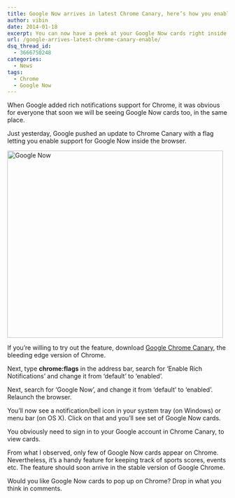 ```yaml
---
title: Google Now arrives in latest Chrome Canary, here’s how you enable it
author: vibin
date: 2014-01-18
excerpt: You can now have a peek at your Google Now cards right inside Chrome.
url: /google-arrives-latest-chrome-canary-enable/
dsq_thread_id:
  - 3666750248
categories:
  - News
tags:
  - Chrome
  - Google Now
---
```

When Google added rich notifications support for Chrome, it was obvious for everyone that soon we will be seeing Google Now cards too, in the same place.

Just yesterday, Google pushed an update to Chrome Canary with a flag letting you enable support for Google Now inside the browser.

[<img class="aligncenter size-full wp-image-79341" alt="Google Now" src="http://cdn.devilsworkshop.org/files/2014/01/Screen-Shot-2014-01-18-at-1.31.18-pm.png" width="493" height="428" />][1]

If you&#8217;re willing to try out the feature, download <a href="https://www.google.com/intl/en/chrome/browser/canary.html" onclick="_gaq.push(['_trackEvent', 'outbound-article', 'https://www.google.com/intl/en/chrome/browser/canary.html', 'Google Chrome Canary']);" >Google Chrome Canary</a>, the bleeding edge version of Chrome.

Next, type **chrome:flags** in the address bar, search for &#8216;Enable Rich Notifications&#8217; and change it from &#8216;default&#8217; to &#8216;enabled&#8217;.

Next, search for &#8216;Google Now&#8217;, and change it from &#8216;default&#8217; to &#8216;enabled&#8217;. Relaunch the browser.

You&#8217;ll now see a notification/bell icon in your system tray (on Windows) or menu bar (on OS X). Click on that and you&#8217;ll see set of Google Now cards.

You obviously need to sign in to your Google account in Chrome Canary, to view cards.

From what I observed, only few of Google Now cards appear on Chrome. Nevertheless, it&#8217;s a handy feature for keeping track of sports scores, events etc. The feature should soon arrive in the stable version of Google Chrome.

Would you like Google Now cards to pop up on Chrome? Drop in what you think in comments.

 [1]: http://cdn.devilsworkshop.org/files/2014/01/Screen-Shot-2014-01-18-at-1.31.18-pm.png
